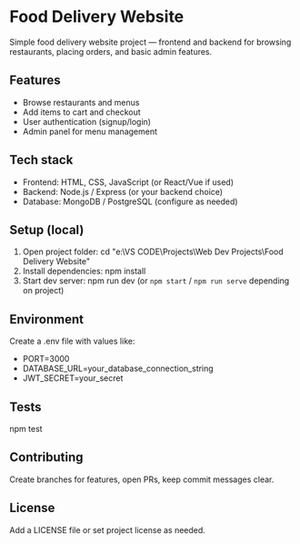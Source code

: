 # Food Delivery Website

Simple food delivery website project — frontend and backend for browsing restaurants, placing orders, and basic admin features.

## Features
- Browse restaurants and menus
- Add items to cart and checkout
- User authentication (signup/login)
- Admin panel for menu management

## Tech stack
- Frontend: HTML, CSS, JavaScript (or React/Vue if used)
- Backend: Node.js / Express (or your backend choice)
- Database: MongoDB / PostgreSQL (configure as needed)

## Setup (local)
1. Open project folder:
   cd "e:\VS CODE\Projects\Web Dev Projects\Food Delivery Website"
2. Install dependencies:
   npm install
3. Start dev server:
   npm run dev
   (or `npm start` / `npm run serve` depending on project)

## Environment
Create a .env file with values like:
- PORT=3000
- DATABASE_URL=your_database_connection_string
- JWT_SECRET=your_secret

## Tests
npm test

## Contributing
Create branches for features, open PRs, keep commit messages clear.

## License
Add a LICENSE file or set project license as needed.
